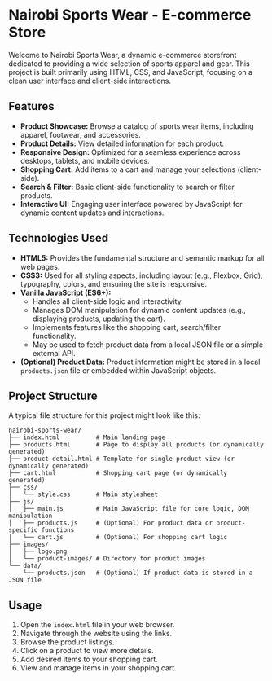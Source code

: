 # Nairobi Sports Wear - E-commerce Store

Welcome to Nairobi Sports Wear, a dynamic e-commerce storefront dedicated to providing a wide selection of sports apparel and gear. This project is built primarily using HTML, CSS, and JavaScript, focusing on a clean user interface and client-side interactions.

## Features

*   **Product Showcase:** Browse a catalog of sports wear items, including apparel, footwear, and accessories.
*   **Product Details:** View detailed information for each product.
*   **Responsive Design:** Optimized for a seamless experience across desktops, tablets, and mobile devices.
*   **Shopping Cart:** Add items to a cart and manage your selections (client-side).
*   **Search & Filter:** Basic client-side functionality to search or filter products.
*   **Interactive UI:** Engaging user interface powered by JavaScript for dynamic content updates and interactions.

## Technologies Used

*   **HTML5:** Provides the fundamental structure and semantic markup for all web pages.
*   **CSS3:** Used for all styling aspects, including layout (e.g., Flexbox, Grid), typography, colors, and ensuring the site is responsive.
*   **Vanilla JavaScript (ES6+):**
    *   Handles all client-side logic and interactivity.
    *   Manages DOM manipulation for dynamic content updates (e.g., displaying products, updating the cart).
    *   Implements features like the shopping cart, search/filter functionality.
    *   May be used to fetch product data from a local JSON file or a simple external API.
*   **(Optional) Product Data:** Product information might be stored in a local `products.json` file or embedded within JavaScript objects.

## Project Structure

A typical file structure for this project might look like this:

```
nairobi-sports-wear/
├── index.html          # Main landing page
├── products.html       # Page to display all products (or dynamically generated)
├── product-detail.html # Template for single product view (or dynamically generated)
├── cart.html           # Shopping cart page (or dynamically generated)
├── css/
│   └── style.css       # Main stylesheet
├── js/
│   ├── main.js         # Main JavaScript file for core logic, DOM manipulation
│   ├── products.js     # (Optional) For product data or product-specific functions
│   └── cart.js         # (Optional) For shopping cart logic
├── images/
│   ├── logo.png
│   └── product-images/ # Directory for product images
└── data/
    └── products.json   # (Optional) If product data is stored in a JSON file
```

## Usage

1.  Open the `index.html` file in your web browser.
2.  Navigate through the website using the links.
3.  Browse the product listings.
4.  Click on a product to view more details.
5.  Add desired items to your shopping cart.
6.  View and manage items in your shopping cart.



